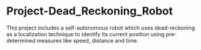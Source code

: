 # Project-Dead_Reckoning_Robot
This project includes a self-autonomous robot which uses dead-reckoning as a localization technique to identify its current position using pre-determined measures like speed, distance and time.
